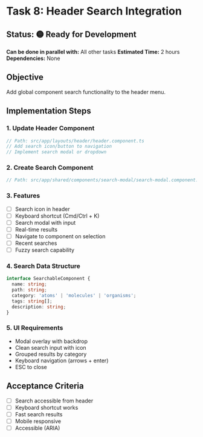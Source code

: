 # Task 8: Header Search Integration

## Status: 🟡 Ready for Development
**Can be done in parallel with:** All other tasks
**Estimated Time:** 2 hours
**Dependencies:** None

## Objective
Add global component search functionality to the header menu.

## Implementation Steps

### 1. Update Header Component
```typescript
// Path: src/app/layouts/header/header.component.ts
// Add search icon/button to navigation
// Implement search modal or dropdown
```

### 2. Create Search Component
```typescript
// Path: src/app/shared/components/search-modal/search-modal.component.ts
```

### 3. Features
- [ ] Search icon in header
- [ ] Keyboard shortcut (Cmd/Ctrl + K)
- [ ] Search modal with input
- [ ] Real-time results
- [ ] Navigate to component on selection
- [ ] Recent searches
- [ ] Fuzzy search capability

### 4. Search Data Structure
```typescript
interface SearchableComponent {
  name: string;
  path: string;
  category: 'atoms' | 'molecules' | 'organisms';
  tags: string[];
  description: string;
}
```

### 5. UI Requirements
- Modal overlay with backdrop
- Clean search input with icon
- Grouped results by category
- Keyboard navigation (arrows + enter)
- ESC to close

## Acceptance Criteria
- [ ] Search accessible from header
- [ ] Keyboard shortcut works
- [ ] Fast search results
- [ ] Mobile responsive
- [ ] Accessible (ARIA)
